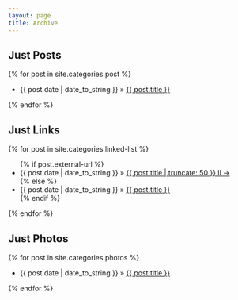 ```yaml
---
layout: page
title: Archive
---
```


## Just Posts

{% for post in site.categories.post %}
<ul>
 <li>{{ post.date | date_to_string }} &raquo; <a href="{{ post.url }}">{{ post.title }}</a></li>
</ul>
{% endfor %}

## Just Links

{% for post in site.categories.linked-list %}
<ul>
{% if post.external-url %}
 <li>{{ post.date | date_to_string }} &raquo; <a href="{{ post.url }}">{{ post.title | truncate: 50 }} ll &#x2192;</a></li>
{% else %}
 <li>{{ post.date | date_to_string }} &raquo; <a href="{{ post.url }}">{{ post.title }}</a></li>
{% endif %}
</ul>
{% endfor %}

## Just Photos

{% for post in site.categories.photos %}
<ul>
 <li>{{ post.date | date_to_string }} &raquo; <a href="{{ post.url }}">{{ post.title }}</a></li>
</ul>
{% endfor %}
<!-- Also removing this because when used as a Twitter replacement it may fill up my Archive page quickly. All Briefly content will be on thr Briefly page. This is also the previous format that used Markdown lists instead of HTML  

## Just Briefly

{% for post in site.categories.briefly %}
  * {{ post.date | date_to_string }} &raquo; [ {{ post.title }} ]({{ post.url }})
{% endfor %}
-->
